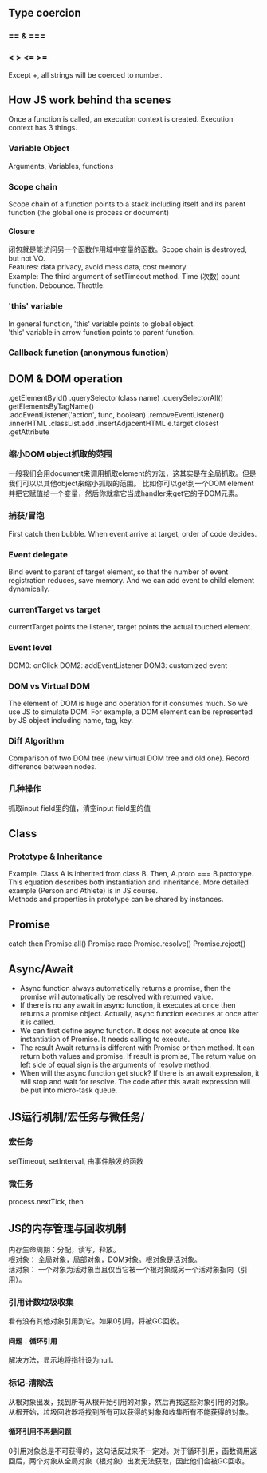 ## Type coercion
### == & ===
### < > <= >=
Except +, all strings will be coerced to number.
## How JS work behind tha scenes
Once a function is called, an execution context is created. Execution context has 3 things.  
### Variable Object  
Arguments, Variables, functions  
### Scope chain
Scope chain of a function points to a stack including itself and its parent function (the global one is process or document)
#### Closure
闭包就是能访问另一个函数作用域中变量的函数。Scope chain is destroyed, but not VO.  
Features: data privacy, avoid mess data, cost memory.  
Example: The third argument of setTimeout method. Time (次数) count function. Debounce. Throttle.
### 'this' variable
In general function, 'this' variable points to global object.  
'this' variable in arrow function points to parent function.
### Callback function (anonymous function)
## DOM & DOM operation
.getElementById() .querySelector(class name) .querySelectorAll() getElementsByTagName()  
.addEventListener('action', func, boolean) .removeEventListener()  
.innerHTML .classList.add .insertAdjacentHTML e.target.closest .getAttribute 
### 缩小DOM object抓取的范围
一般我们会用document来调用抓取element的方法，这其实是在全局抓取。但是我们可以以其他object来缩小抓取的范围。
比如你可以get到一个DOM element并把它赋值给一个变量，然后你就拿它当成handler来get它的子DOM元素。
### 捕获/冒泡
First catch then bubble. When event arrive at target, order of code decides.
### Event delegate
Bind event to parent of target element, so that the number of event registration reduces, save memory.
And we can add event to child element dynamically. 
### currentTarget vs target
currentTarget points the listener, target points the actual touched element.
### Event level
DOM0: onClick
DOM2: addEventListener
DOM3: customized event
### DOM vs Virtual DOM
The element of DOM is huge and operation for it consumes much. So we use JS to simulate DOM.
For example, a DOM element can be represented by JS object including name, tag, key.
### Diff Algorithm
Comparison of two DOM tree (new virtual DOM tree and old one).
Record difference between nodes. 
### 几种操作
抓取input field里的值，清空input field里的值
## Class
### Prototype & Inheritance
Example. Class A is inherited from class B. Then, A.proto === B.prototype. This equation describes both instantiation
and inheritance. More detailed example (Person and Athlete) is in JS course.  
Methods and properties in prototype can be shared by instances. 
## Promise
catch then Promise.all() Promise.race Promise.resolve() Promise.reject()
## Async/Await
- Async function always automatically returns a promise, then the promise will automatically be resolved with returned value.
- If there is no any await in async function, it executes at once then returns a promise object. Actually,
async function executes at once after it is called.
- We can first define async function. It does not execute at once like instantiation of Promise.
It needs calling to execute.
- The result Await returns is different with Promise or then method. It can return both values and promise.
If result is promise, The return value on left side of equal sign is the arguments of resolve method.
- When will the async function get stuck? If there is an await expression, it will stop and wait for resolve.
The code after this await expression will be put into micro-task queue.
## JS运行机制/宏任务与微任务/
### 宏任务
setTimeout, setInterval, 由事件触发的函数
### 微任务
process.nextTick, then
## JS的内存管理与回收机制
内存生命周期：分配，读写，释放。  
根对象： 全局对象，局部对象，DOM对象。根对象是活对象。  
活对象： 一个对象为活对象当且仅当它被一个根对象或另一个活对象指向（引用）。  
### 引用计数垃圾收集
看有没有其他对象引用到它。如果0引用，将被GC回收。
#### 问题：循环引用
解决方法，显示地将指针设为null。
### 标记-清除法
从根对象出发，找到所有从根开始引用的对象，然后再找这些对象引用的对象。
从根开始，垃圾回收器将找到所有可以获得的对象和收集所有不能获得的对象。
#### 循环引用不再是问题
0引用对象总是不可获得的，这句话反过来不一定对。对于循环引用，函数调用返回后，两个对象从全局对象（根对象）出发无法获取，因此他们会被GC回收。